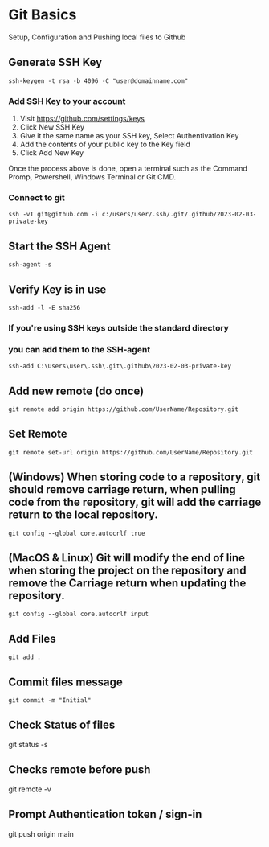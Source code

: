 # Git Basics 
Setup, Configuration and Pushing local files to Github

## Generate SSH Key
```
ssh-keygen -t rsa -b 4096 -C "user@domainname.com"
```

### Add SSH Key to your account
 1) Visit https://github.com/settings/keys
 2) Click New SSH Key
 3) Give it the same name as your SSH key, Select Authentivation Key
 4) Add the contents of your public key to the Key field
 5) Click Add New Key

Once the process above is done, open a terminal such as the Command Promp, Powershell, Windows Terminal or Git CMD. 

### Connect to git 
```
ssh -vT git@github.com -i c:/users/user/.ssh/.git/.github/2023-02-03-private-key
```

## Start the SSH Agent
```
ssh-agent -s
```

## Verify Key is in use
```
ssh-add -l -E sha256 
```  

### If you're using SSH keys outside the standard directory
### you can add them to the SSH-agent
```
ssh-add C:\Users\user\.ssh\.git\.github\2023-02-03-private-key
```



## Add new remote (do once)
```
git remote add origin https://github.com/UserName/Repository.git
```

## Set Remote
```
git remote set-url origin https://github.com/UserName/Repository.git
```

## (Windows) When storing code to a repository, git should remove carriage return, when pulling code from the repository, git will add the carriage return to the local repository.
```
git config --global core.autocrlf true
```

## (MacOS & Linux) Git will modify the end of line when storing the project on the repository and remove the Carriage return when updating the repository.
```
git config --global core.autocrlf input
```

## Add Files
```
git add .
```

## Commit files message
```
git commit -m "Initial"
```

## Check Status of files
git status -s

## Checks remote before push
git remote -v

## Prompt Authentication token / sign-in
git push origin main
